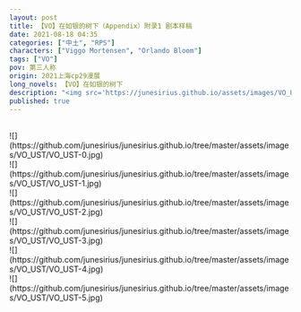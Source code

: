 ```yaml
---
layout: post
title: 【VO】在如银的树下（Appendix）附录1 剧本样稿
date: 2021-08-18 04:35
categories: ["中土", "RPS"]
characters: ["Viggo Mortensen", "Orlando Bloom"]
tags: ["VO"]
pov: 第三人称
origin: 2021上海cp29漫展
long_novels: 【VO】在如银的树下
description: "<img src='https://junesirius.github.io/assets/images/VO_UST/VO_UST-0.jpg' style='height: 200px; width: auto; object-fit: scale-down;'><img src='https://junesirius.github.io/assets/images/VO_UST/VO_UST-1.jpg' style='height: 200px; width: auto; object-fit: scale-down;'><img src='https://junesirius.github.io/assets/images/VO_UST/VO_UST-2.jpg' style='height: 200px; width: auto; object-fit: scale-down;'><img src='https://junesirius.github.io/assets/images/VO_UST/VO_UST-4.jpg' style='height: 200px; width: auto; object-fit: scale-down;'><img src='https://junesirius.github.io/assets/images/VO_UST/VO_UST-5.jpg' style='height: 200px; width: auto; object-fit: scale-down;'>"
published: true
---
```


<br>
![](https://github.com/junesirius/junesirius.github.io/tree/master/assets/images/VO_UST/VO_UST-0.jpg)
<br>
![](https://github.com/junesirius/junesirius.github.io/tree/master/assets/images/VO_UST/VO_UST-1.jpg)
<br>
![](https://github.com/junesirius/junesirius.github.io/tree/master/assets/images/VO_UST/VO_UST-2.jpg)
<br>
![](https://github.com/junesirius/junesirius.github.io/tree/master/assets/images/VO_UST/VO_UST-3.jpg)
<br>
![](https://github.com/junesirius/junesirius.github.io/tree/master/assets/images/VO_UST/VO_UST-4.jpg)
<br>
![](https://github.com/junesirius/junesirius.github.io/tree/master/assets/images/VO_UST/VO_UST-5.jpg)
<br>
